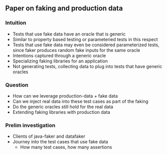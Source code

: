 ## Paper on faking and production data

### Intuition
- Tests that use fake data have an oracle that is generic
- Similar to property based testing or parameteried tests in this respect
- Tests that use fake data may even be considered parameterized tests, since faker produces random fake inputs for the same oracle
- Intentions captured through a generic oracle
- Specializing faking libraries for an application
- Not generating tests, collecting data to plug into tests that have generic oracles

### Question
- How can we leverage production-data + fake data
- Can we inject real data into these test cases as part of the faking
- Do the generic oracles still hold for the real data
- Extending faking libraries with production data

### Prelim investigation
- Clients of java-faker and datafaker
- Journey into the test cases that use fake data
  - How many test cases, how many assertions

